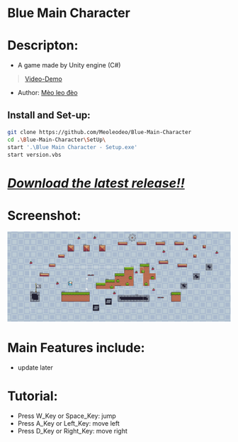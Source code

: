 # Blue Main Character
# Descripton:
- A game made by Unity engine (C#)
> [Video-Demo](https://www.youtube.com/channel/UCmmPqymrwJRLnOILNsLdksg)
- Author: [Mèo leo đèo](https://github.com/meoleodeo)
## Install and Set-up:
```bash
git clone https://github.com/Meoleodeo/Blue-Main-Character
cd .\Blue-Main-Character\SetUp\
start '.\Blue Main Character - Setup.exe'
start version.vbs
```
# [_Download the latest release!!_](https://github.com/Meoleodeo/Blue-Main-Character/releases)
# Screenshot:
![DEMO](./screenshoot/DemoLv1.png)
# Main Features include:
- update later
# Tutorial:
- Press W_Key or Space_Key: jump
- Press A_Key or Left_Key: move left
- Press D_Key or Right_Key: move right


